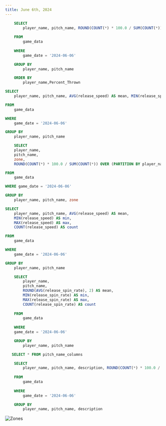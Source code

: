```yaml
---
title: June 6th, 2024
---
```



```sql pitch_type_perc
    SELECT 
        player_name, pitch_name, ROUND(COUNT(*) * 100.0 / SUM(COUNT(*)) OVER (PARTITION BY player_name), 2) AS Percent_Thrown
    
    FROM 
        game_data 
    
    WHERE 
        game_date = '2024-06-06'

    GROUP BY 
        player_name, pitch_name

    ORDER BY 
        player_name,Percent_Thrown
```

```sql pitch_speed_agg
SELECT 
    player_name, pitch_name, AVG(release_speed) AS mean, MIN(release_speed) AS min, MAX(release_speed) AS max, COUNT(release_speed) AS count

FROM 
    game_data

WHERE 
    game_date = '2024-06-06'

GROUP BY 
    player_name, pitch_name
```

```sql pitch_zone
    SELECT 
    player_name, 
    pitch_name, 
    zone, 
    ROUND(COUNT(*) * 100.0 / SUM(COUNT(*)) OVER (PARTITION BY player_name, pitch_name), 2) AS proportion

FROM 
    game_data

WHERE game_date = '2024-06-06'

GROUP BY 
    player_name, pitch_name, zone

```

```sql pitch_speed
SELECT 
    player_name, pitch_name, AVG(release_speed) AS mean, 
    MIN(release_speed) AS min, 
    MAX(release_speed) AS max, 
    COUNT(release_speed) AS count

FROM 
    game_data

WHERE 
    game_date = '2024-06-06'

GROUP BY 
    player_name, pitch_name
```

```sql pitch_spin
    SELECT 
        player_name, 
        pitch_name, 
        ROUND(AVG(release_spin_rate), 2) AS mean, 
        MIN(release_spin_rate) AS min, 
        MAX(release_spin_rate) AS max, 
        COUNT(release_spin_rate) AS count 
    
    FROM 
        game_data 
    
    WHERE 
    game_date = '2024-06-06'

    GROUP BY 
        player_name, pitch_name
```

```sql pitch_name_columns
   SELECT * FROM pitch_name_columns
```

```sql pitch_result
    SELECT 
        player_name, pitch_name, description, ROUND(COUNT(*) * 100.0 / SUM(COUNT(*)) OVER (PARTITION BY player_name, pitch_name), 2) || '%' AS proportion
    
    FROM 
        game_data
    
    WHERE 
        game_date = '2024-06-06'

    GROUP BY 
        player_name, pitch_name, description
```

<DataTable data={pitch_type_perc} groupBy=player_name groupsOpen=false>
 	<Column id=player_name/> 
	<Column id=pitch_name totalAgg=""/> 
	<Column id=Percent_Thrown totalAgg=""/> 
</DataTable>


<BarChart 
    data={pitch_type_perc}
    x=player_name
    y=Percent_Thrown
    series=pitch_name
    sort=false
    type=grouped
/>

![Zones](/zones.png)


<DataTable data={pitch_zone} groupBy=player_name groupsOpen=false>
 	<Column id=player_name/> 
	<Column id=pitch_name totalAgg=""/> 
	<Column id=zone totalAgg=""/>
    <Column id=proportion totalAgg=""/>
</DataTable>

<DataTable data={pitch_speed} groupBy=player_name groupsOpen=false>
 	<Column id=player_name/> 
	<Column id=pitch_name totalAgg=""/> 
	<Column id=mean totalAgg=""/>
    <Column id=min totalAgg=""/>
    <Column id=max totalAgg=""/>
    <Column id=count totalAgg=""/>
</DataTable>

<DataTable data={pitch_spin} groupBy=player_name groupsOpen=false>
 	<Column id=player_name/> 
	<Column id=pitch_name totalAgg=""/> 
	<Column id=mean totalAgg=""/>
    <Column id=min totalAgg=""/>
    <Column id=max totalAgg=""/>
    <Column id=count totalAgg=""/>
</DataTable>


<Dropdown
    data={pitch_name_columns} 
    name=pitch_name_selector
    value=index
    defaultValue='4-Seam Fastball'
    title="Pitch Name Selector" 
/>

<DataTable data={pitch_result} groupBy=player_name groupsOpen=false>
 	<Column id=player_name/> 
	<Column id=pitch_name totalAgg=""/> 
	<Column id=description totalAgg=""/>
    <Column id=proportion totalAgg=""/>
</DataTable>

